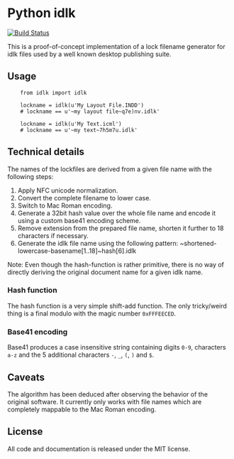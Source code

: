 # Python idlk

[![Build Status](https://travis-ci.org/znerol/py-idlk.svg?branch=master)](https://travis-ci.org/znerol/py-idlk)

This is a proof-of-concept implementation of a lock filename generator for idlk
files used by a well known desktop publishing suite.


## Usage

```
    from idlk import idlk

    lockname = idlk(u'My Layout File.INDD')
    # lockname == u'~my layout file~q7e)nv.idlk'

    lockname = idlk(u'My Text.icml')
    # lockname == u'~my text~7h5m7u.idlk'
```


## Technical details

The names of the lockfiles are derived from a given file name with the
following steps:

1. Apply NFC unicode normalization.
2. Convert the complete filename to lower case.
3. Switch to Mac Roman encoding.
4. Generate a 32bit hash value over the whole file name and encode it using a
   custom base41 encoding scheme.
5. Remove extension from the prepared file name, shorten it further to 18
   characters if necessary.
6. Generate the idlk file name using the following pattern:
   ~shortened-lowercase-basename[1..18]~hash[6].idlk

Note: Even though the hash-function is rather primitive, there is no way of
directly deriving the original document name for a given idlk name.


### Hash function

The hash function is a very simple shift-add function. The only tricky/weird
thing is a final modulo with the magic number `0xFFFEECED`.


### Base41 encoding

Base41 produces a case insensitive string containing digits `0-9`, characters
`a-z` and the 5 additional characters `-`, `_`, `(`, `)` and `$`.


## Caveats

The algorithm has been deduced after observing the behavior of the original
software. It currently only works with file names which are completely mappable
to the Mac Roman encoding.


## License

All code and documentation is released under the MIT license.
